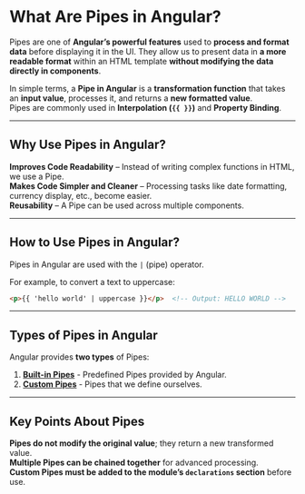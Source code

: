# What Are Pipes in Angular?

Pipes are one of **Angular’s powerful features** used to **process and format data** before displaying it in the UI. They allow us to present data in **a more readable format** within an HTML template **without modifying the data directly in components**.

In simple terms, a **Pipe in Angular** is a **transformation function** that takes an **input value**, processes it, and returns a **new formatted value**.  
Pipes are commonly used in **Interpolation (`{{ }}`)** and **Property Binding**.

---

## Why Use Pipes in Angular?

**Improves Code Readability** – Instead of writing complex functions in HTML, we use a Pipe.  
**Makes Code Simpler and Cleaner** – Processing tasks like date formatting, currency display, etc., become easier.  
**Reusability** – A Pipe can be used across multiple components.  

---

## How to Use Pipes in Angular?
Pipes in Angular are used with the `|` (pipe) operator.  

For example, to convert a text to uppercase:  

```html
<p>{{ 'hello world' | uppercase }}</p>  <!-- Output: HELLO WORLD -->
```  

---

## Types of Pipes in Angular

Angular provides **two types** of Pipes:  

1. **[Built-in Pipes](built-in-pipes.md)** - Predefined Pipes provided by Angular.  
2. **[Custom Pipes](custom-pipes.md)** - Pipes that we define ourselves.  

---  

## Key Points About Pipes

**Pipes do not modify the original value**; they return a new transformed value.  
**Multiple Pipes can be chained together** for advanced processing.  
**Custom Pipes must be added to the module’s `declarations` section** before use.  